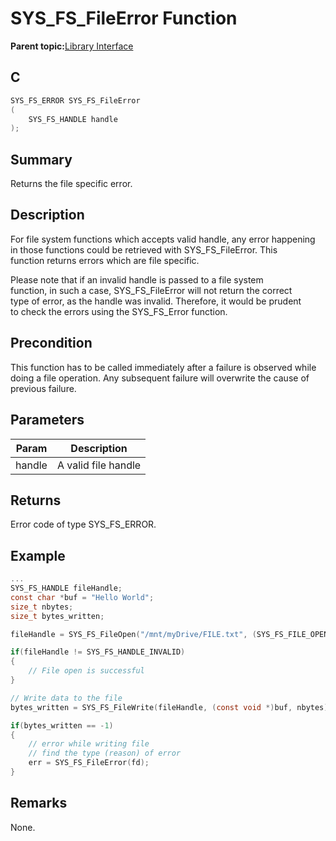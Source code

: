 # SYS\_FS\_FileError Function

**Parent topic:**[Library Interface](GUID-42556FDF-A632-49FE-8A5E-9303A926578C.md)

## C

```c
SYS_FS_ERROR SYS_FS_FileError
(
    SYS_FS_HANDLE handle
);
```

## Summary

Returns the file specific error.

## Description

For file system functions which accepts valid handle, any error happening<br />in those functions could be retrieved with SYS\_FS\_FileError. This<br />function returns errors which are file specific.

Please note that if an invalid handle is passed to a file system<br />function, in such a case, SYS\_FS\_FileError will not return the correct<br />type of error, as the handle was invalid. Therefore, it would be prudent<br />to check the errors using the SYS\_FS\_Error function.

## Precondition

This function has to be called immediately after a failure is observed while doing a file operation. Any subsequent failure will overwrite the cause of previous failure.

## Parameters

|Param|Description|
|-----|-----------|
|handle|A valid file handle|

## Returns

Error code of type SYS\_FS\_ERROR.

## Example

```c
...
SYS_FS_HANDLE fileHandle;
const char *buf = "Hello World";
size_t nbytes;
size_t bytes_written;

fileHandle = SYS_FS_FileOpen("/mnt/myDrive/FILE.txt", (SYS_FS_FILE_OPEN_WRITE));

if(fileHandle != SYS_FS_HANDLE_INVALID)
{
    // File open is successful
}

// Write data to the file
bytes_written = SYS_FS_FileWrite(fileHandle, (const void *)buf, nbytes);

if(bytes_written == -1)
{
    // error while writing file
    // find the type (reason) of error
    err = SYS_FS_FileError(fd);
}
```

## Remarks

None.

